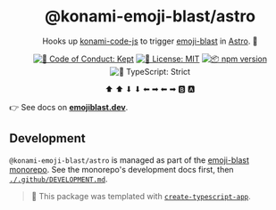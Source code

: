<h1 align="center">@konami-emoji-blast/astro</h1>

<p align="center">
  Hooks up <a href="https://github.com/Haeresis/konami-code-js">konami-code-js</a> to trigger <a href="https://github.com/JoshuaKGoldberg/emoji-blast/packages/emoji-blast">emoji-blast</a> in <a href="https://astro.build">Astro</a>.
  🚀
</p>

<p align="center">
	<a href="https://github.com/JoshuaKGoldberg/emoji-blast/blob/main/.github/CODE_OF_CONDUCT.md" target="_blank"><img alt="🤝 Code of Conduct: Kept" src="https://img.shields.io/badge/%F0%9F%A4%9D_code_of_conduct-kept-21bb42" /></a>
	<a href="https://github.com/JoshuaKGoldberg/konami-emoji-blast/blob/main/LICENSE.md" target="_blank"><img alt="📝 License: MIT" src="https://img.shields.io/badge/%F0%9F%93%9D_license-MIT-21bb42.svg"></a>
	<a href="http://npmjs.com/package/@konami-emoji-blast/astro"><img alt="📦 npm version" src="https://img.shields.io/npm/v/@konami-emoji-blast/astro?color=21bb42&label=%F0%9F%93%A6%20npm" /></a>
	<img alt="💪 TypeScript: Strict" src="https://img.shields.io/badge/%F0%9F%92%AA_typescript-strict-21bb42.svg" />
</p>

<p align="center">
	⬆ ⬆ ⬇ ⬇ ⬅ ➡ ⬅ ➡ 🅱 🅰
</p>

👉 See docs on **[emojiblast.dev](https://emojiblast.dev)**.

## Development

`@konami-emoji-blast/astro` is managed as part of the <a href="https://github.com/JoshuaKGoldberg/emoji-blast">emoji-blast monorepo</a>.
See the monorepo's development docs first, then [`./.github/DEVELOPMENT.md`](.github/DEVELOPMENT.md).

> 💙 This package was templated with [`create-typescript-app`](https://github.com/JoshuaKGoldberg/create-typescript-app).
